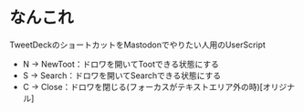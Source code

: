 # なんこれ
TweetDeckのショートカットをMastodonでやりたい人用のUserScript
- N -> NewToot：ドロワを開いてTootできる状態にする
- S -> Search：ドロワを開いてSearchできる状態にする
- C -> Close：ドロワを閉じる(フォーカスがテキストエリア外の時)[オリジナル]
